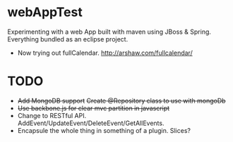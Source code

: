 webAppTest
==========
Experimenting with a web App built with maven using JBoss & Spring. Everything bundled as an eclipse project.

* Now trying out fullCalendar. http://arshaw.com/fullcalendar/

TODO
==========
* ~~Add MongoDB support~~
		~~Create @Repository class to use with mongoDb~~
* ~~Use backbone.js for clear mvc partition in javascript~~
* Change to RESTful API. AddEvent/UpdateEvent/DeleteEvent/GetAllEvents.
* Encapsule the whole thing in something of a plugin. Slices?
	

